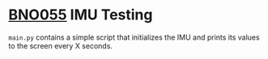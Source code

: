 # [BNO055](https://www.adafruit.com/product/4646) IMU Testing

`main.py` contains a simple script that initializes the IMU and prints its values to the screen
every X seconds.